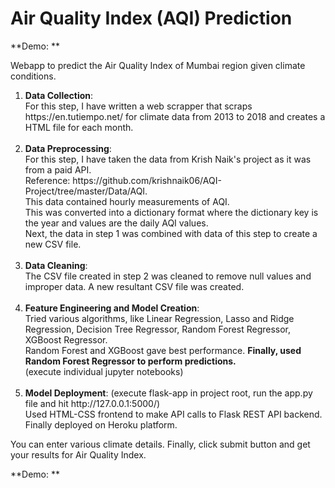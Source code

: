 <h1 id="air-quality-index-prediction">Air Quality Index (AQI) Prediction</h1>

**Demo: **
<br>
<p>Webapp to predict the Air Quality Index of Mumbai region given climate conditions.</p>

<!--
<p>Environment setup:</p>
<p>requirements.txt: needed only for deployment to Heroku (not needed for local) as there were issues with anaconda installation on it.<br />requirements-conda.txt: needed for local development as I used conda locally. Run: conda create --name <env_name> --file requirements-conda.txt</p> -->


<ol style="list-style-type: decimal">
<li><strong>Data Collection</strong>:<br />For this step, I have written a web scrapper that scraps https://en.tutiempo.net/ for climate data from 2013 to 2018 and creates a HTML file for each month.</li><br>
<li><strong>Data Preprocessing</strong>:<br />For this step, I have taken the data from Krish Naik's project as it was from a paid API.<br />Reference: https://github.com/krishnaik06/AQI-Project/tree/master/Data/AQI.<br />This data contained hourly measurements of AQI.<br />This was converted into a dictionary format where the dictionary key is the year and values are the daily AQI values.<br />Next, the data in step 1 was combined with data of this step to create a new CSV file.</li><br>
<li><strong>Data Cleaning</strong>: <br />The CSV file created in step 2 was cleaned to remove null values and improper data. A new resultant CSV file was created.</li><br>
<li><strong>Feature Engineering and Model Creation</strong>: <br />Tried various algorithms, like Linear Regression, Lasso and Ridge Regression, Decision Tree Regressor, Random Forest Regressor, XGBoost Regressor.<br />Random Forest and XGBoost gave best performance. <b>Finally, used Random Forest Regressor to perform predictions.</b></li>(execute individual jupyter notebooks)<br><br>
<li><strong>Model Deployment</strong>: (execute flask-app in project root, run the app.py file and hit http://127.0.0.1:5000/)<br />Used HTML-CSS frontend to make API calls to Flask REST API backend.<br />Finally deployed on Heroku platform.</li>
</ol>
<p>You can enter various climate details. Finally, click submit button and get your results for Air Quality Index.</p>
**Demo: **
